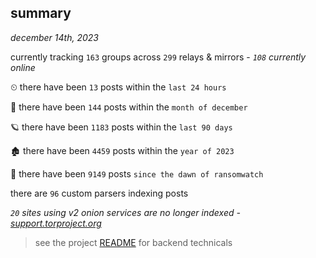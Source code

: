 
## summary
_december 14th, 2023_

currently tracking `163` groups across `299` relays & mirrors - _`108` currently online_

⏲ there have been `13` posts within the `last 24 hours`

🦈 there have been `144` posts within the `month of december`

🪐 there have been `1183` posts within the `last 90 days`

🏚 there have been `4459` posts within the `year of 2023`

🦕 there have been `9149` posts `since the dawn of ransomwatch`

there are `96` custom parsers indexing posts

_`20` sites using v2 onion services are no longer indexed - [support.torproject.org](https://support.torproject.org/onionservices/v2-deprecation/)_

> see the project [README](https://github.com/joshhighet/ransomwatch#ransomwatch--) for backend technicals
